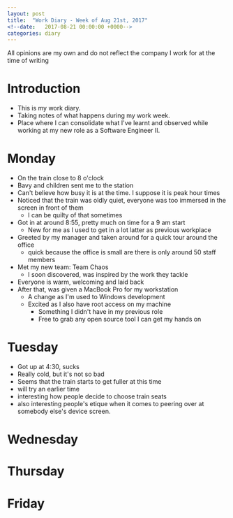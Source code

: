 ```yaml
---
layout: post
title:  "Work Diary - Week of Aug 21st, 2017"
<!--date:   2017-08-21 00:00:00 +0000-->
categories: diary 
---
```


All opinions are my own and do not reflect the company I
  work for at the time of writing

# Introduction

- This is my work diary.
- Taking notes of what happens during my work week.
- Place where I can consolidate what I've learnt and observed
  while working at my new role as a Software Engineer II.

# Monday

- On the train close to 8 o'clock
- Bavy and children sent me to the station
- Can't believe how busy it is at the time. I suppose it is
  peak hour times
- Noticed that the train was oldly quiet, everyone was too
  immersed in the screen in front of them
  - I can be quilty of that sometimes
- Got in at around 8:55, pretty much on time for a 9 am
  start
  - New for me as I used to get in a lot latter as previous
    workplace
- Greeted by my manager and taken around for a quick tour
  around the office
  - quick because the office is small are there is only
    around 50 staff members
- Met my new team: Team Chaos
  - I soon discovered, was inspired by the work they tackle
- Everyone is warm, welcoming and laid back
- After that, was given a MacBook Pro for my workstation
  - A change as I'm used to Windows development
  - Excited as I also have root access on my machine
    - Something I didn't have in my previous role
    - Free to grab any open source tool I can get my hands
      on 

# Tuesday

- Got up at 4:30, sucks
- Really cold, but it's not so bad
- Seems that the train starts to get fuller at this time
- will try an earlier time
- interesting how people decide to choose train seats
- also interesting people's etique when it comes to
  peering over at somebody else's device screen.

# Wednesday
# Thursday
# Friday
